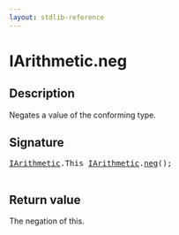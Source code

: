 ```yaml
---
layout: stdlib-reference
---
```


# IArithmetic\.neg

## Description

Negates a value of the conforming type.



## Signature 

<pre>
<a href="index.md" class="code_type">IArithmetic</a>.<span class="code_keyword">This</span> <a href="index.md" class="code_type">IArithmetic</a>.<a href="neg.md">neg</a>();

</pre>

## Return value
The negation of <span class='code'>this</span>.



<script>
// Fix .md links to .html when on ReadTheDocs
if (window.location.hostname.includes('readthedocs') || 
    window.location.hostname.includes('rtfd.io')) {
  document.addEventListener('DOMContentLoaded', function() {
    const links = document.querySelectorAll('a');
    links.forEach(link => {
      const href = link.getAttribute('href');
      if (href && href.includes('.md')) {
        // This regex will handle .md links with or without fragment identifiers or query parameters
        link.href = link.href.replace(/(.+)\.md(#[^?]*)?(\?.*)?$/, '$1.html$2$3');
      }
    });
  });
}
</script>
